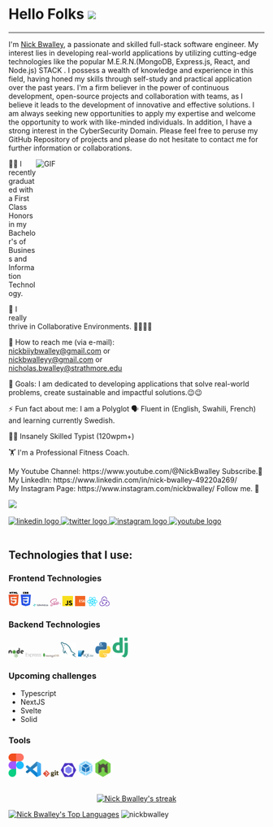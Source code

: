 # Hello Folks <img src="https://media.giphy.com/media/hvRJCLFzcasrR4ia7z/giphy.gif" width="25px">

<hr/>

I'm [Nick Bwalley](https://www.linkedin.com/in/nick-bwalley-49220a269), a passionate and skilled full-stack software engineer. My interest lies in developing real-world applications by utilizing cutting-edge technologies like the popular M.E.R.N.(MongoDB, Express.js, React, and Node.js) STACK . I possess a wealth of knowledge and experience in this field, having honed my skills through self-study and practical application over the past years. I'm a firm believer in the power of continuous development, open-source projects and collaboration with teams, as I believe it leads to the development of innovative and effective solutions. I am always seeking new opportunities to apply my expertise and welcome the opportunity to work with like-minded individuals. In addition, I have a strong interest in the CyberSecurity Domain.  Please feel free to peruse my GitHub Repository of projects and please do not hesitate to contact me for further information or collaborations.

<img align="right" alt="GIF" src="https://github.com/abhisheknaiidu/abhisheknaiidu/blob/master/code.gif?raw=true" width="450" height="320" />

<p align="left"> 👨‍🎓 I recently graduated with a First Class Honors in my Bachelor's of Business and Information Technology. <p> 🌱 I really thrive in Collaborative Environments. 👨‍👩‍👦‍👦  <p> 💼 How to reach me (via e-mail): <br> <a href="mailto:nickbiiybwalley@gmail.com">nickbiiybwalley@gmail.com</a> or <br/> <a href="mailto:nickbwalleyy@gmail.com">nickbwalleyy@gmail.com</a> or <br> <a href="mailto:nicholas.bwalley@strathmore.edu">nicholas.bwalley@strathmore.edu</a> <p> 🎯 Goals: I am dedicated to developing applications that solve real-world problems, create sustainable and impactful solutions.😉😉  <p> ⚡ Fun fact about me: I am a Polyglot 🗣 Fluent in (English, Swahili, French) and learning currently Swedish. </p> 👨‍💻 Insanely Skilled Typist (120wpm+)  </p> 🏋 I'm a Professional Fitness Coach.  <p/> My Youtube Channel: https://www.youtube.com/@NickBwalley Subscribe.🙏 <br/> My LinkedIn: https://www.linkedin.com/in/nick-bwalley-49220a269/ <br/> My Instagram Page: https://www.instagram.com/nickbwalley/ Follow me. 🥹

![](https://komarev.com/ghpvc/?username=NickBwalley&color=blue)

<div align="left">
  <a href="https://www.linkedin.com/in/nick-bwalley-49220a269" target="_blank">
    <img src="https://raw.githubusercontent.com/maurodesouza/profile-readme-generator/master/src/assets/icons/social/linkedin/default.svg" width="52" height="40" alt="linkedin logo" />
  </a>
  <a href="https://twitter.com/NickBwalley" target="_blank">
    <img src="https://raw.githubusercontent.com/maurodesouza/profile-readme-generator/master/src/assets/icons/social/twitter/default.svg" width="52" height="40" alt="twitter logo" />
  </a>
  <a href="https://www.instagram.com/nickbwalley/">
    <img src="https://raw.githubusercontent.com/maurodesouza/profile-readme-generator/master/src/assets/icons/social/instagram/default.svg" width="52" height="40" alt="instagram logo" />
  </a>
  <a href="https://www.youtube.com/@NickBwalley">
    <img src="https://raw.githubusercontent.com/maurodesouza/profile-readme-generator/master/src/assets/icons/social/youtube/default.svg" width="52" height="40" alt="youtube logo" />
  </a>
</div>
  
<br/>
  
## Technologies that I use:

### Frontend Technologies

<div>
  <img src ="./images/html-5.svg" alt="HTML5 logo" width="4%" title='HTML5'/>
  <img src ="./images/css-3.svg" alt="CSS3 logo" width="4%" title='CSS3'/>
  <img src ="./images/tailwindcss.svg" alt="Tailwind logo" width="6%" title='Taiilwindcss'/>
  <img src ="./images/sass.svg" alt="Sass logo" width="4%" title='Sass'/>
  <img src ="./images/javascript.svg" alt="JavaScript logo" width="4%" title='JavaScript'/>
  <img src ="./images/es6.svg" alt="ES6 logo" width="4%" title='ES6'/>
  <img src ="./images/react.svg" alt="react logo" width="4%" title='React'/>
  <img src ="./images/redux.svg" alt="redux logo" width="4%" title='Redux'/>
<div> 

### Backend Technologies

<div>
  <img src ="./images/nodejs.svg" alt="Node logo" width="6%" title='Nodejs'/>
  <img src="./images/express.svg" alt="express logo" width="6%" style= "color:green" />
  <img src ="./images/mongodb.svg" alt="MongoDB logo" width="6%" title='MongoDB'/>
  <img src ="./images/mysql.svg" alt="mysql logo" width="6%" title='MYSQL'/>
  <img src ="./images/sqlite.svg" alt="sqlite logo" width="6%" title='sqlite'/>
  <img src ="./images/python.svg" alt="Python logo" width="6%" title='Python'/>
  <img src ="./images/django.svg" alt="Django logo" width="6%" title='Django'/>
</div>

### Upcoming challenges
  - Typescript
  - NextJS
  - Svelte
  - Solid
  
### Tools

<div>
  <img src ="./images/figma.svg" alt="Figma logo" width="6%" title='Figma'/>
  <img src ="./images/visual-studio-code.svg" alt="VS Code logo" width="6%" title='Visual Studio Code'/>
  <img src ="./images/git.svg" alt="Git logo" width="6%" title='Git'/>
  <img src ="./images/eslint.svg" alt="ESLint logo" width="6%" title='ESLint'/>
  <img src ="./images/webpack.svg" alt="Webpack logo" width="6%" title='Webpack'/>
  <img src ="./images/nodemon.svg" alt="Nodemon logo" width="6%" title='Nodemon'/> 
</div>

<br/>


<p align="center">
  <a href="https://github.com/NickBwalley/github-readme-streak-stats">
        <img title="🔥 Get streak stats for your profile at git.io/streak-stats" alt="Nick Bwalley's streak" src="https://github-readme-streak-stats.herokuapp.com/?user=NickBwalley&theme=black-ice&hide_border=false&stroke=0000&background=1c041c"/>
    </a>

</p>

<p align="left">
  <a href="https://github.com/NickBwalley/github-readme-stats"><img alt="Nick Bwalley's Top Languages" src="https://github-readme-stats.vercel.app/api/top-langs/?username=NickBwalley&langs_count=8&count_private=true&layout=compact&theme=react&hide_border=false&bg_color=1c041c" /></a>
  <img src="https://github-readme-stats.vercel.app/api?username=nickbwalley&show_icons=true&layout=compact&theme=react&hide_border=false&bg_color=1c041c" alt="nickbwalley" />
  
